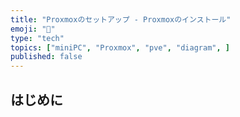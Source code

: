 ```yaml
---
title: "Proxmoxのセットアップ - Proxmoxのインストール"
emoji: "🏨"
type: "tech"
topics: ["miniPC", "Proxmox", "pve", "diagram", ]
published: false
---
```


## はじめに
